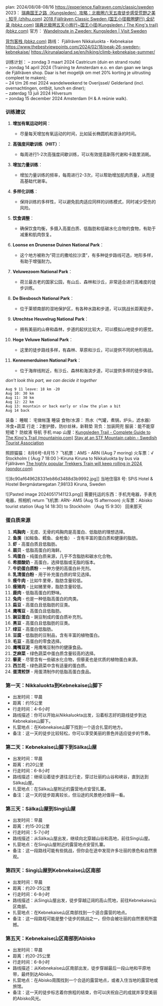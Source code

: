 plan: 2024/08/08-08/16
https://experience.fjallraven.com/classic/sweden
2023： [瑞典国王之路（Kungsleden）攻略：北极圈六天五夜徒步感受荒野之美 - 知乎 (zhihu.com)](https://zhuanlan.zhihu.com/p/647151266)
[2018 Fjällräven Classic Sweden (国王小径极圈健行) 全纪录 (bbkz.com)](https://www.bbkz.com/forum/showthread.php?t=10189001)
[瑞典北极圈五天小旅行~国王小径(Kungsleden / The King's trail) (bbkz.com)](https://www.bbkz.com/forum/showthread.php?t=10539927)
官方： [Wandelroute in Zweden: Kungsleden | Visit Sweden](https://visitsweden.nl/te-doen/natuur-buitenleven/wandelen/kungsleden-de-koningsroute-het-noorden/)

[背包客栈 (bbkz.com)](https://www.bbkz.com/forum/?s=3790bdaee8d5da28f3e7a2d4241e9a97)
路线： Fjällräven Nikkaluokta - 
Kebnekaise
https://www.thebestviewpoints.com/2024/02/18/peak-26-sweden-kebnekaise/
https://kirunalapland.se/en/hiking/climb-kebnekaise-summer/

训练计划：
– zondag 3 maart 2024 Castricum (duin en strand route)  
– zondag 14 april 2024 (Training te Amsterdam e.o. en dan gaan we langs de Fjällräven shop. Daar is het mogelijk om met 20% korting je uitrusting compleet te maken);  
– 24 t/m 26 mei 2024 wandelweekend te Overijssel/ Gelderland (incl. overnachtingen, ontbijt, lunch en diner);  
– zaterdag 13 juli 2024 Hilversum  
– zondag 15 december 2024 Amsterdam (H & A reünie walk).
### 训练建议

1. **增加有氧运动时间**：
    
    - 尽量每天增加有氧运动的时间，比如延长椭圆机和游泳的时间。
2. **高强度间歇训练（HIIT）**：
    
    - 每周进行1-2次高强度间歇训练，可以有效提高新陈代谢和卡路里消耗。
3. **增加力量训练**：
    
    - 增加力量训练的频率，每周进行2-3次，可以帮助增加肌肉质量，从而提高基础代谢率。
4. **多样化训练**：
    
    - 保持训练的多样性，可以避免肌肉适应同样的训练模式，同时减少受伤的风险。
5. **饮食调整**：
    
    - 确保饮食均衡，多摄入高蛋白质、低脂肪和低碳水化合物的食物，有助于减重和肌肉恢复。

1. **Loonse en Drunense Duinen National Park**：
    
    - 这个地方被称为“荷兰的撒哈拉沙漠”，有多种徒步路线可选，地形多样，有助于增强耐力。
2. **Veluwezoom National Park**：
    
    - 荷兰最古老的国家公园，有山丘、森林和沙丘，非常适合进行高难度的徒步训练。
3. **De Biesbosch National Park**：
    
    - 位于莱顿南部的湿地保护区，有各种水路和步道，可以挑战长距离徒步。
4. **Utrechtse Heuvelrug National Park**：
    
    - 拥有美丽的山脊和森林，步道的起伏比较大，可以模拟山地徒步的感觉。
5. **Hoge Veluwe National Park**：
    
    - 这里的徒步路线多样，有森林、草原和沙丘，可以提供不同的地形挑战。
6. **Kennemerduinen National Park**：
    
    - 位于海岸线附近，有沙丘、森林和海滨步道，可以提供多样的徒步体验。

*don't look this part, we can decide it together*

```ad-info
Aug 9 11 leave: 18 km -20
Aug 10: 30 km
Aug 11: 30 km
Aug 12: 22 km
Aug 13: mountain or back early or slow the plan a bit
Aug 14 back
```

装备：
	睡眠：
		宅做帐篷
		睡袋
	食物/水源：
		热水（气罐，煮锅，炉头，滤水器）
	冷食+蔬菜
	行走：2套护膝，防纱丝袜，新鞋垫
	背负：加装网兜
	服装：能不能穿短裙？
		防蚊液
	导航
	手机
	map
山屋：[Kungsleden Trail - Complete Guide to The King's Trail (mountainiq.com)](https://www.mountainiq.com/guides/hikes-in-europe/kungsleden-trail/)
[Stay at an STF Mountain cabin - Swedish Tourist Association](https://www.swedishtouristassociation.com/our-accommodation-types/stay-stf-mountain-cabin/)

照顾猫猫： 8月6号-8月15？
飞机票：AMS - ARN ((Aug 7 moring)
火车票：√ Stockholm ( (Aug 7 18:00 )-Kiruna   Kiruna to Nikkaluokta by bus via Fjällräven
[The highly popular Trekkers Train will keep rolling in 2024  (qondor.com)](https://provisittravel.qondor.com/ParticipantWeb/Registration/15208)

![[8c90af649628331eb86d3488d3b9992.jpg]]
当地住宿8 号: SPiS Hotel & Hostel  Bergmästaregatan 7,98133 Kiruna, Sweden

![[Pasted image 20240517141123.png]]
需要托运的东西：手机充电器，手表充电器，照相机
return
飞机票: ARN- AMS (Aug 15 afternoon)
火车票：Abisko tourist station (Aug 14 18:30) to Stockholm （Aug 15 9:30）
 回来那天


### 蛋白质来源

1. **鸡胸肉** - 无皮、无骨的鸡胸肉是高蛋白、低脂肪的理想选择。
3. **鱼类**（如鲑鱼、鳕鱼、金枪鱼） - 含有丰富的蛋白质和健康的脂肪。
4. **虾** - 高蛋白质且低脂肪。
6. **扇贝** - 低脂高蛋白的海鲜。
7. **鸡蛋白** - 纯蛋白质来源，几乎不含脂肪和碳水化合物。
8. **希腊酸奶** - 高蛋白，选择低脂或无脂的版本。
10. **牛奶蛋白质粉** - 一种方便的高蛋白补充剂。
11. **乳清蛋白粉** - 用于补充蛋白质的常见选择。
12. **瘦牛肉** - 比如牛里脊，脂肪含量较低。
13. **瘦猪肉** - 比如猪里脊，脂肪含量较低。
14. **鹿肉** - 低脂高蛋白的野味。
15. **兔肉** - 也是一种低脂高蛋白的肉类。
16. **扁豆** - 高蛋白且低脂肪的豆类。
17. **鹰嘴豆** - 高蛋白且低脂肪。
18. **豌豆蛋白** - 豌豆制成的蛋白质补充剂。
19. **黑豆** - 高蛋白且低脂肪的豆类。
20. **绿豆** - 高蛋白低脂肪。
21. **豆腐** - 低脂肪的豆制品，含有丰富的植物蛋白。
22. **毛豆** - 高蛋白的零食选择。
23. **鹰嘴豆泥** - 用鹰嘴豆制作的健康食品。
24. **芝麻菜** - 绿色蔬菜中蛋白质含量较高的选择。
25. **藜麦** - 尽管含有一些碳水化合物，但藜麦也是优质的植物蛋白来源。
26. **西兰花** - 绿色蔬菜中含有适量的蛋白质。
29. **蛋清煎饼** - 用蛋清制作的低脂高蛋白食品。

### 第一天：Nikkaluokta到Kebnekaise山脚下

- 出发时间：早晨
- 距离：约15公里
- 行走时间：4-6小时
- 路线描述：你可以开始从Nikkaluokta出发，沿着标志好的路线徒步到达Kebnekaise山脚下。
- 扎营地点：在Kebnekaise山脚下找到一个适合扎营的地方。
- 备注：这一天的徒步比较轻松，你可以享受美丽的景色并适应徒步的节奏。

### 第二天：Kebnekaise山脚下到Sälka山屋

- 出发时间：早晨
- 距离：约20公里
- 行走时间：6-8小时
- 路线描述：继续沿着徒步道往北行走，穿过壮丽的山谷和峡谷，直到达到Sälka山屋。
- 扎营地点：在Sälka山屋附近的露营地点安营扎寨。
- 备注：这一天的徒步距离较长，但沿途的风景绝对值得一看。

### 第三天：Sälka山屋到Singi山屋

- 出发时间：早晨
- 距离：约15-20公里
- 行走时间：5-7小时
- 路线描述：从Sälka山屋出发，继续向北穿越山谷和高地，前往Singi山屋。
- 扎营地点：在Singi山屋附近的露营地点安营扎寨。
- 备注：这一段路线可能有些挑战，但你会在途中发现许多壮丽的景色和自然景观。

### 第四天：Singi山屋到Kebnekaise山区南部

- 出发时间：早晨
- 距离：约20-25公里
- 行走时间：6-8小时
- 路线描述：从Singi山屋出发，徒步穿越辽阔的高山荒地，前往Kebnekaise山区南部。
- 扎营地点：在Kebnekaise山区南部找到一个适合露营的地点。
- 备注：这一段路程可能是整个徒步的挑战之一，但你会被壮丽的自然景观所震撼。

### 第五天：Kebnekaise山区南部到Abisko

- 出发时间：早晨
- 距离：约20-25公里
- 行走时间：6-8小时
- 路线描述：从Kebnekaise山区南部出发，徒步穿越最后一段山地和平原地带，最终到达Abisko。
- 扎营地点：在Abisko周围找到一个合适的露营地点，或者入住当地的露营地或旅馆。
- 备注：这一天的徒步标志着你旅程的结束，你可以庆祝自己的成就并享受美丽的Abisko风光。